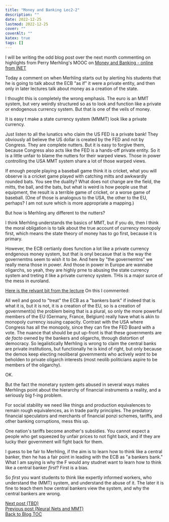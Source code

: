 ```yaml
---
title: "Money and Banking Lec2-2"
description: ""
date: 2022-12-25
lastmod: 2022-12-25
cover: ""
coverAlt: ""
katex: true
tags: []
---
```


I will be writing the odd blog post over the next month commenting on highlights from Perry Merhling's MOOC on [Money and Banking - online from INET]()

Today a comment on when Merhling starts out by alerting his students that he is going to talk about the ECB "as if" it were a private entity, and then only in later lectures talk about money as a creation of the state.

I thought this is completely the wrong emphasis. The euro is an MMT system, but very 
weirdly structured so as to look and function like a private or endogenous currency 
system. But that is one of the veils of money.

It is easy t make a state currency system (MMMT) look like a private currency.

Just listen to all the lunatics who claim the US FED is a private bank! 
They obviously all believe the US dollar is created by the FED and not by Congress.
They are complete nutters.
But it is easy to forgive them, because Congress also acts like the FED is a hands-off 
private entity. So it is a little unfair to blame the nutters for their warped views. 
Those in power controlling the USA MMT system share a lot of those warped views.

If enough people playing a baseball game think it is cricket, what you will observe is 
a cricket game played with catching mitts and awkwardly rounded bats.
You see the duality? What does not change are the field, the mitts, the ball,
and the bats, but what is weird is how people use that equipment, the result is a 
terrible game of cricket, or a worse game of baseball. (One of those is analogous to 
the USA, the other to the EU, perhaps? I am not sure which is more appropriate a 
mapping.)

But how is Merhling any different to the nutters?

I think Merhling understands the basics of MMT, but if you do, then I think the moral 
obligation is to talk about the true account of currency monopoly first, which means 
the state theory of money has to go first, because it is primary. 

However, the ECB certianly does function a lot like a private currency endgenous 
money system, but that is onyl becasue that is the way the governemtns seem to wish 
it to be. And here by "the governemtns" we really mena those in power.  And those in 
power in Europe are wannabe oligarchs, so yeah, they are highly prne to abusing the 
state currency system and treting it like a private currency system. THis is a major 
surce of the mess in euroland.

[Here is the relvant bit from the lecture](https://youtu.be/XB2DFuAP8SY?list=PLSuwqsAnJMtwZEwkJgHZCod2xP9b7skF5&t=51)
On this I commented:

All well and good to "treat" the ECB as a "bankers bank" if indeed that is what it 
is, but it is not, it is a creation of the EU, so is a creation of government(s) the 
problem being that is a plural, so only the more powerful members of the EU (Germany, 
France, Belgium) really have what is akin to monopoly currency issuing capacity. 
Contrast with the USA where Congress has all the monopoly, since they can fire the 
FED Board with a vote. The nuance that should be put up-front is that these 
governments are *de facto* owned by the bankers and oligarchs, through distortion of 
democracy. So legalistically Merhling is wrong to claim the central banks are 
private institutions, but functionally he is kind of right, but only because the 
demos keep electing neoliberal governments who actively _want_ to be beholden to 
private oligarch interests (most neolib politicians aspire to be members of the 
oligarchy).

OK.

But the fact the monetary system gets abused in several ways makes Merhlings point 
about the hierarchy of financial instruments a reality, and a seriously big f-ing 
problem.

For social stability we need like things and production equivalences to remain rough 
equivalences, as in trade parity principles. The predatory financial speculators and 
merchants of financial ponzi schemes, tariffs, and other banking corruptions, mess 
this up.

One nation's tariffs become another's subsidies. You cannot expect a people who get 
squeezed by unfair prices to not fight back, and if they are lucky their government 
will fight back for them.

I guess to be fair to Merhling, if the aim is to learn how to think like a central 
banker, then he has a fair point in leading with the ECB as "a bankers bank." 
What I am saying is why the F would any studnet want to learn how to think like a 
central banker *first*? First is a bias.

So *first* you want students to think like expertly informed workers, who understand 
the (MMT) system, and understand the abuse of it. The later it is fine to teach them 
how central bankers view the system, and why the central bankers are wrong.


[Next post (TBD)](./)  
[Previous post (Neural Nets and MMT)](../2_neural_nets_pt1)  
[Back to Blog TOC](../)
